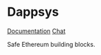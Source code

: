 # Dappsys

[Documentation](https://dappsys.readthedocs.io)
[Chat](https://dapphub.chat)

Safe Ethereum building blocks.
